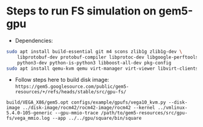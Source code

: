 # Steps to run FS simulation on gem5-gpu

- Dependencies:

```bash
sudo apt install build-essential git m4 scons zlib1g zlib1g-dev \
    libprotobuf-dev protobuf-compiler libprotoc-dev libgoogle-perftools-dev \
    python3-dev python-is-python3 libboost-all-dev pkg-config
sudo apt install qemu-kvm qemu virt-manager virt-viewer libvirt-clients libvirt-daemon-system bridge-utils virtinst libvirt-daemon
```

- Follow steps here to build disk image: `https://gem5.googlesource.com/public/gem5-resources/+/refs/heads/stable/src/gpu-fs/`

`build/VEGA_X86/gem5.opt configs/example/gpufs/vega10_kvm.py --disk-image ../disk-image/rocm42/rocm42-image/rocm42 --kernel ../vmlinux-5.4.0-105-generic --gpu-mmio-trace /path/to/gem5-resources/src/gpu-fs/vega_mmio.log --app ../../gpu/square/bin/square`
